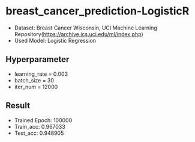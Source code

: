 # breast_cancer_prediction-LogisticR

* Dataset: Breast Cancer Wisconsin, UCI Machine Learning Repository(https://archive.ics.uci.edu/ml/index.php)
* Used Model: Logistic Regression

## Hyperparameter
* learning_rate = 0.003
* batch_size = 30
* iter_num = 12000

## Result
* Trained Epoch: 100000
* Train_acc: 0.967033
* Test_acc: 0.948905
